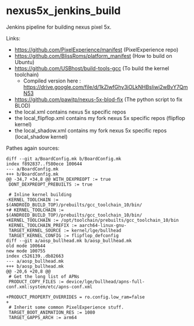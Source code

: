 # nexus5x_jenkins_build
Jenkins pipeline for building nexus pixel 5x.

Links:
  - https://github.com/PixelExperience/manifest (PixelExperience repo)
  - https://github.com/BlissRoms/platform_manifest (How to build on Ubuntu)
  - https://github.com/USBhost/build-tools-gcc (To build the kernel toolchain)
    - Compiled version here : https://drive.google.com/file/d/1kZlwfGhy3iOLkNHBsliwi2wBvY7QmN53
  - https://github.com/pawitp/nexus-5x-blod-fix (The python script to fix BLOD)
  - the local.xml contains nexus 5x specific repos
  - the local_flipflop.xml contains my fork nexus 5x specific repos (flipflop kernel)
  - the local_shadow.xml contains my fork nexus 5x specific repos (local_shadow kernel)
  
Pathes again sources:
```
diff --git a/BoardConfig.mk b/BoardConfig.mk
index f892837..f580ece 100644
--- a/BoardConfig.mk
+++ b/BoardConfig.mk
@@ -34,7 +34,8 @@ WITH_DEXPREOPT := true
 DONT_DEXPREOPT_PREBUILTS := true

 # Inline kernel building
-KERNEL_TOOLCHAIN := $(ANDROID_BUILD_TOP)/prebuilts/gcc_toolchain_10/bin/
+# KERNEL_TOOLCHAIN := $(ANDROID_BUILD_TOP)/prebuilts/gcc_toolchain_10/bin/
+KERNEL_TOOLCHAIN := /opt/toolchain/prebuilts/gcc_toolchain_10/bin
 KERNEL_TOOLCHAIN_PREFIX := aarch64-linux-gnu-
 TARGET_KERNEL_SOURCE := kernel/lge/bullhead
 TARGET_KERNEL_CONFIG := flipflop_defconfig
diff --git a/aosp_bullhead.mk b/aosp_bullhead.mk
old mode 100644
new mode 100755
index c526139..db82663
--- a/aosp_bullhead.mk
+++ b/aosp_bullhead.mk
@@ -20,6 +20,8 @@
 # Get the long list of APNs
 PRODUCT_COPY_FILES := device/lge/bullhead/apns-full-conf.xml:system/etc/apns-conf.xml

+PRODUCT_PROPERTY_OVERRIDES = ro.config.low_ram=false
+
 # Inherit some common PixelExperience stuff.
 TARGET_BOOT_ANIMATION_RES := 1080
 TARGET_GAPPS_ARCH := arm64
```
 
